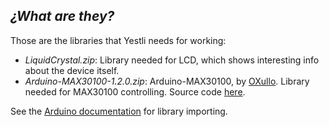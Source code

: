 ## _¿What are they?_
Those are the libraries that Yestli needs for working:
- *LiquidCrystal.zip*: Library needed for LCD, which shows interesting info about the device itself.
- *Arduino-MAX30100-1.2.0.zip*: Arduino-MAX30100, by [OXullo](https://twitter.com/oxullo). Library needed for MAX30100 controlling. Source code [here](https://github.com/oxullo/Arduino-MAX30100).

See the [Arduino documentation](https://www.arduino.cc/en/Guide/Libraries#toc4) for library importing.
